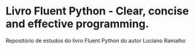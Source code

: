 # Livro Fluent Python - Clear, concise and effective programming.
Repositório de estudos do livro Fluent Python do autor Luciano Ramalho
